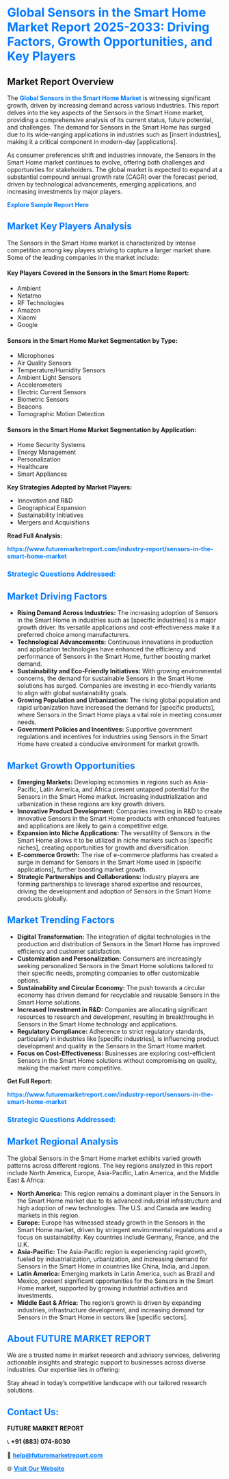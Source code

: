 <h1 style="color: #007BFF;">Global Sensors in the Smart Home Market Report 2025-2033: Driving Factors, Growth Opportunities, and Key Players</h1>

<section id="overview">
<h2>Market Report Overview</h2>
<p>The <a href="https://www.futuremarketreport.com/industry-report/sensors-in-the-smart-home-market" style="color: #007BFF; text-decoration: none;"><strong>Global Sensors in the Smart Home Market</strong></a> is witnessing significant growth, driven by increasing demand across various industries. This report delves into the key aspects of the Sensors in the Smart Home market, providing a comprehensive analysis of its current status, future potential, and challenges. The demand for Sensors in the Smart Home has surged due to its wide-ranging applications in industries such as [insert industries], making it a critical component in modern-day [applications].</p>
<p>As consumer preferences shift and industries innovate, the Sensors in the Smart Home market continues to evolve, offering both challenges and opportunities for stakeholders. The global market is expected to expand at a substantial compound annual growth rate (CAGR) over the forecast period, driven by technological advancements, emerging applications, and increasing investments by major players.</p>
</section>

<section id="overview">
<p><a href="https://www.futuremarketreport.com/request-sample/reportId=116190" style="color: #007BFF; text-decoration: none;"><strong>Explore Sample Report Here</strong></a></p>
</section>

<section id="key-players">
<h2 style="color: #007BFF;">Market Key Players Analysis</h2>
<p>The Sensors in the Smart Home market is characterized by intense competition among key players striving to capture a larger market share. Some of the leading companies in the market include:</p>
<h4>Key Players Covered in the Sensors in the Smart Home Report:</h4>
<ul><li>Ambient</li><li>Netatmo</li><li>RF Technologies</li><li>Amazon</li><li>Xiaomi</li><li>Google</li></ul>
<h4>Sensors in the Smart Home Market Segmentation by Type:</h4>
<ul><li>Microphones</li><li>Air Quality Sensors</li><li>Temperature/Humidity Sensors</li><li>Ambient Light Sensors</li><li>Accelerometers</li><li>Electric Current Sensors</li><li>Biometric Sensors</li><li>Beacons</li><li>Tomographic Motion Detection</li></ul>

<h4>Sensors in the Smart Home Market Segmentation by Application:</h4>
<ul><li>Home Security Systems</li><li>Energy Management</li><li>Personalization</li><li>Healthcare</li><li>Smart Appliances</li></ul>
<p><strong>Key Strategies Adopted by Market Players:</strong></p>
<ul>
<li>Innovation and R&D</li>
<li>Geographical Expansion</li>
<li>Sustainability Initiatives</li>
<li>Mergers and Acquisitions</li>
</ul>
</section>

<section>
<p><strong>Read Full Analysis: </strong></p><a href="https://www.futuremarketreport.com/industry-report/sensors-in-the-smart-home-market" style="color: #007BFF; text-decoration: none;"><strong>https://www.futuremarketreport.com/industry-report/sensors-in-the-smart-home-market</strong></a>
<h3 style="color: #007BFF;">Strategic Questions Addressed:</h3>
</section>

<section id="driving-factors">
<h2 style="color: #007BFF;">Market Driving Factors</h2>
<ul>
<li><strong>Rising Demand Across Industries:</strong> The increasing adoption of Sensors in the Smart Home in industries such as [specific industries] is a major growth driver. Its versatile applications and cost-effectiveness make it a preferred choice among manufacturers.</li>
<li><strong>Technological Advancements:</strong> Continuous innovations in production and application technologies have enhanced the efficiency and performance of Sensors in the Smart Home, further boosting market demand.</li>
<li><strong>Sustainability and Eco-Friendly Initiatives:</strong> With growing environmental concerns, the demand for sustainable Sensors in the Smart Home solutions has surged. Companies are investing in eco-friendly variants to align with global sustainability goals.</li>
<li><strong>Growing Population and Urbanization:</strong> The rising global population and rapid urbanization have increased the demand for [specific products], where Sensors in the Smart Home plays a vital role in meeting consumer needs.</li>
<li><strong>Government Policies and Incentives:</strong> Supportive government regulations and incentives for industries using Sensors in the Smart Home have created a conducive environment for market growth.</li>
</ul>
</section>

<section id="growth-opportunities">
<h2 style="color: #007BFF;">Market Growth Opportunities</h2>
<ul>
<li><strong>Emerging Markets:</strong> Developing economies in regions such as Asia-Pacific, Latin America, and Africa present untapped potential for the Sensors in the Smart Home market. Increasing industrialization and urbanization in these regions are key growth drivers.</li>
<li><strong>Innovative Product Development:</strong> Companies investing in R&D to create innovative Sensors in the Smart Home products with enhanced features and applications are likely to gain a competitive edge.</li>
<li><strong>Expansion into Niche Applications:</strong> The versatility of Sensors in the Smart Home allows it to be utilized in niche markets such as [specific niches], creating opportunities for growth and diversification.</li>
<li><strong>E-commerce Growth:</strong> The rise of e-commerce platforms has created a surge in demand for Sensors in the Smart Home used in [specific applications], further boosting market growth.</li>
<li><strong>Strategic Partnerships and Collaborations:</strong> Industry players are forming partnerships to leverage shared expertise and resources, driving the development and adoption of Sensors in the Smart Home products globally.</li>
</ul>
</section>

<section id="trending-factors">
<h2 style="color: #007BFF;">Market Trending Factors</h2>
<ul>
<li><strong>Digital Transformation:</strong> The integration of digital technologies in the production and distribution of Sensors in the Smart Home has improved efficiency and customer satisfaction.</li>
<li><strong>Customization and Personalization:</strong> Consumers are increasingly seeking personalized Sensors in the Smart Home solutions tailored to their specific needs, prompting companies to offer customizable options.</li>
<li><strong>Sustainability and Circular Economy:</strong> The push towards a circular economy has driven demand for recyclable and reusable Sensors in the Smart Home solutions.</li>
<li><strong>Increased Investment in R&D:</strong> Companies are allocating significant resources to research and development, resulting in breakthroughs in Sensors in the Smart Home technology and applications.</li>
<li><strong>Regulatory Compliance:</strong> Adherence to strict regulatory standards, particularly in industries like [specific industries], is influencing product development and quality in the Sensors in the Smart Home market.</li>
<li><strong>Focus on Cost-Effectiveness:</strong> Businesses are exploring cost-efficient Sensors in the Smart Home solutions without compromising on quality, making the market more competitive.</li>
</ul>
</section>

<section>
<p><strong>Get Full Report: </strong></p><a href="https://www.futuremarketreport.com/industry-report/sensors-in-the-smart-home-market" style="color: #007BFF; text-decoration: none;"><strong>https://www.futuremarketreport.com/industry-report/sensors-in-the-smart-home-market</strong></a>
<h3 style="color: #007BFF;">Strategic Questions Addressed:</h3>
</section>


<section id="regional-analysis">
<h2 style="color: #007BFF;">Market Regional Analysis</h2>
<p>The global Sensors in the Smart Home market exhibits varied growth patterns across different regions. The key regions analyzed in this report include North America, Europe, Asia-Pacific, Latin America, and the Middle East & Africa:</p>
<ul>
<li><strong>North America:</strong> This region remains a dominant player in the Sensors in the Smart Home market due to its advanced industrial infrastructure and high adoption of new technologies. The U.S. and Canada are leading markets in this region.</li>
<li><strong>Europe:</strong> Europe has witnessed steady growth in the Sensors in the Smart Home market, driven by stringent environmental regulations and a focus on sustainability. Key countries include Germany, France, and the U.K.</li>
<li><strong>Asia-Pacific:</strong> The Asia-Pacific region is experiencing rapid growth, fueled by industrialization, urbanization, and increasing demand for Sensors in the Smart Home in countries like China, India, and Japan.</li>
<li><strong>Latin America:</strong> Emerging markets in Latin America, such as Brazil and Mexico, present significant opportunities for the Sensors in the Smart Home market, supported by growing industrial activities and investments.</li>
<li><strong>Middle East & Africa:</strong> The region’s growth is driven by expanding industries, infrastructure development, and increasing demand for Sensors in the Smart Home in sectors like [specific sectors].</li>
</ul>
</section>

<footer>
<h2 style="color: #007BFF;">About FUTURE MARKET REPORT</h2>
<p>We are a trusted name in market research and advisory services, delivering actionable insights and strategic support to businesses across diverse industries. Our expertise lies in offering:</p>

<p>Stay ahead in today’s competitive landscape with our tailored research solutions.</p>

<h2 style="color: #007BFF;">Contact Us:</h2>
<p><strong>FUTURE MARKET REPORT</strong></p>
<p>📞 <strong>+91 (883) 074-8030</strong></p>
<p>📧 <strong><a href="mailto:help@futuremarketreport.com" style="color: #007BFF;">help@futuremarketreport.com</a></strong></p>
<p>🌐 <strong><a href="https://www.futuremarketreport.com/" style="color: #007BFF;">Visit Our Website</a></strong></p>
</footer>
